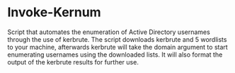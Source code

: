 # Invoke-Kernum

Script that automates the enumeration of Active Directory usernames through the use of kerbrute. The script downloads kerbrute and 5 wordlists to your machine, afterwards kerbrute will take the domain argument to start enumerating usernames using the downloaded lists. It will also format the output of the kerbrute results for further use. 
